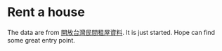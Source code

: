 # Rent a house
The data are from [開放台灣民間租屋資料](https://rentalhouse.g0v.ddio.io/download).
It is just started. Hope can find some great entry point.